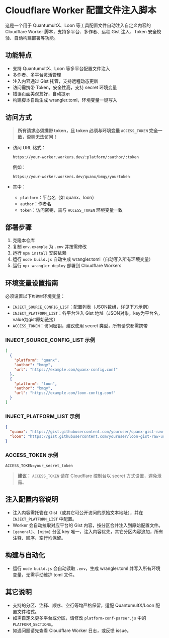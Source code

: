 # Cloudflare Worker 配置文件注入脚本

这是一个用于 QuantumultX、Loon 等工具配置文件自动注入自定义内容的 Cloudflare Worker 脚本，支持多平台、多作者、远程 Gist 注入、Token 安全校验、自动构建部署等功能。

## 功能特点

- 支持 QuantumultX、Loon 等多平台配置文件注入
- 多作者、多平台灵活管理
- 注入内容通过 Gist 托管，支持远程动态更新
- 访问需携带 Token，安全性高，支持 secret 环境变量
- 错误页面美观友好，自动提示
- 构建脚本自动生成 wrangler.toml，环境变量一键写入

## 访问方式

> **所有请求必须携带 token，且 token 必须与环境变量 `ACCESS_TOKEN` 完全一致，否则无法访问！**

- 访问 URL 格式：
  ```
  https://your-worker.workers.dev/:platform/:author/:token
  ```
  例如：
  ```
  https://your-worker.workers.dev/quanx/bmqy/yourtoken
  ```

- 其中：
  - `platform`：平台名（如 quanx、loon）
  - `author`：作者名
  - `token`：访问密钥，需与 `ACCESS_TOKEN` 环境变量一致

## 部署步骤

1. 克隆本仓库
2. 复制 `env.example` 为 `.env` 并按需修改
3. 运行 `npm install` 安装依赖
4. 运行 `node build.js` 自动生成 wrangler.toml（自动写入所有环境变量）
5. 运行 `npx wrangler deploy` 部署到 Cloudflare Workers

## 环境变量设置指南

必须设置以下`构建时`环境变量：

- `INJECT_SOURCE_CONFIG_LIST`：配置列表（JSON数组，详见下方示例）
- `INJECT_PLATFORM_LIST`：各平台注入 Gist 地址（JSON对象，key为平台名，value为gist原始链接）
- `ACCESS_TOKEN`：访问密钥，建议使用 secret 类型，所有请求都需携带

### INJECT_SOURCE_CONFIG_LIST 示例

```json
[
  {
    "platform": "quanx",
    "author": "bmqy",
    "url": "https://example.com/quanx-config.conf"
  },
  {
    "platform": "loon",
    "author": "bmqy",
    "url": "https://example.com/loon-config.conf"
  }
]
```

### INJECT_PLATFORM_LIST 示例

```json
{
  "quanx": "https://gist.githubusercontent.com/youruser/quanx-gist-raw-url",
  "loon": "https://gist.githubusercontent.com/youruser/loon-gist-raw-url"
}
```

### ACCESS_TOKEN 示例

```
ACCESS_TOKEN=your_secret_token
```

> **建议：** `ACCESS_TOKEN` 请在 Cloudflare 控制台以 secret 方式设置，避免泄露。

## 注入配置内容说明

- 注入内容需托管在 Gist（或其它可公开访问的原始文本地址），并在 `INJECT_PLATFORM_LIST` 中配置。
- Worker 会自动拉取对应平台的 Gist 内容，按分区合并注入到原始配置文件。
- `[general]`、`[mitm]` 分区 key 唯一，注入内容优先，其它分区内容追加，所有注释、顺序、空行均保留。

## 构建与自动化

- 运行 `node build.js` 会自动读取 `.env`，生成 wrangler.toml 并写入所有环境变量，无需手动维护 toml 文件。

## 其它说明

- 支持的分区、注释、顺序、空行等均严格保留，适配 QuantumultX/Loon 配置文件格式。
- 如需自定义更多平台或分区，请修改 `platform-conf-parser.js` 中的 `PLATFORM_SECTIONS`。
- 如遇问题请先查看 Cloudflare Worker 日志，或反馈 issue。 
